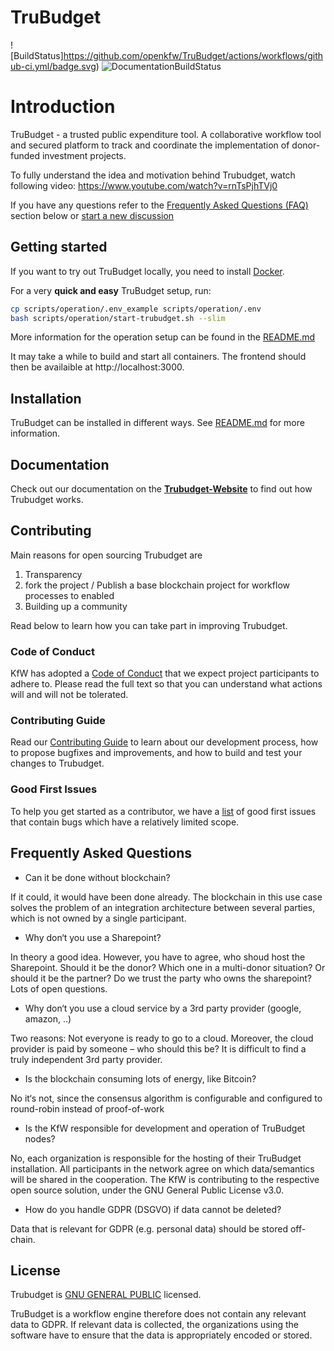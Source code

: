 # TruBudget <!-- omit in TOC -->

![BuildStatus]https://github.com/openkfw/TruBudget/actions/workflows/github-ci.yml/badge.svg)
![DocumentationBuildStatus](https://github.com/openkfw/TruBudget/actions/workflows/update-documentation.yml/badge.svg)

# Introduction

TruBudget - a trusted public expenditure tool. A collaborative workflow tool and secured platform to track and coordinate the implementation of donor-funded investment projects.

To fully understand the idea and motivation behind Trubudget, watch following video: https://www.youtube.com/watch?v=rnTsPjhTVj0

If you have any questions refer to the [Frequently Asked Questions (FAQ)](#frequently-asked-questions) section below or [start a new discussion](https://github.com/openkfw/TruBudget/discussions/new)

## Getting started

If you want to try out TruBudget locally, you need to install [Docker](https://www.docker.com/community-edition#/download).

For a very **quick and easy** TruBudget setup, run:

```bash
cp scripts/operation/.env_example scripts/operation/.env
bash scripts/operation/start-trubudget.sh --slim
```

More information for the operation setup can be found in the [README.md](./scripts/operation/README.md)

It may take a while to build and start all containers. The frontend should then be availaible at http://localhost:3000.

## Installation

TruBudget can be installed in different ways. See [README.md](./docs/operation-administration/installation/README.md) for more information.

## Documentation

Check out our documentation on the [**Trubudget-Website**](https://openkfw.github.io/trubudget-website/docs/README) to find out how Trubudget works.

## Contributing

Main reasons for open sourcing Trubudget are

1. Transparency
1. fork the project / Publish a base blockchain project for workflow processes to enabled
1. Building up a community

Read below to learn how you can take part in improving Trubudget.

### Code of Conduct

KfW has adopted a [Code of Conduct](./CODE_OF_CONDUCT.md) that we expect project participants to adhere to. Please read the full text so that you can understand what actions will and will not be tolerated.

### Contributing Guide

Read our [Contributing Guide](./.github/CONTRIBUTING.md) to learn about our development process, how to propose bugfixes and improvements, and how to build and test your changes to Trubudget.

### Good First Issues

To help you get started as a contributor, we have a [list](https://github.com/openkfw/TruBudget/issues?q=is%3Aissue+is%3Aopen+label%3A%22good+first+issue%22) of good first issues that contain bugs which have a relatively limited scope.

## Frequently Asked Questions

- Can it be done without blockchain?

If it could, it would have been done already. The blockchain in this use case solves the problem of an integration
architecture between several parties, which is not owned by a single participant.

- Why don‘t you use a Sharepoint?

In theory a good idea. However, you have to agree, who shoud host the Sharepoint. Should it be the donor? Which one in a multi-donor situation? Or should it be the partner? Do we trust the party who owns the sharepoint? Lots of open questions.

- Why don‘t you use a cloud service by a 3rd party provider (google, amazon, ..)

Two reasons: Not everyone is ready to go to a cloud. Moreover, the cloud provider is paid by someone – who should this be? It
is difficult to find a truly independent 3rd party provider.

- Is the blockchain consuming lots of energy, like Bitcoin?

No it‘s not, since the consensus algorithm is configurable and configured to round-robin instead of proof-of-work

- Is the KfW responsible for development and operation of TruBudget nodes?

No, each organization is responsible for the hosting of their TruBudget installation. All participants in the network agree on which data/semantics will be shared in the cooperation. The KfW is contributing to the respective open source solution, under the GNU General Public License v3.0.

- How do you handle GDPR (DSGVO) if data cannot be deleted?

Data that is relevant for GDPR (e.g. personal data) should be stored off-chain.

## License

Trubudget is [GNU GENERAL PUBLIC](./LICENSE) licensed.

TruBudget is a workflow engine therefore does not contain any relevant data to GDPR. If relevant data is collected, the organizations using the software have to ensure that the data is appropriately encoded or stored.
